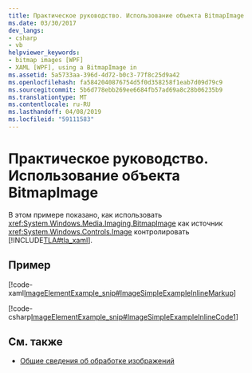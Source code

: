 ```yaml
---
title: Практическое руководство. Использование объекта BitmapImage
ms.date: 03/30/2017
dev_langs:
- csharp
- vb
helpviewer_keywords:
- bitmap images [WPF]
- XAML [WPF], using a BitmapImage in
ms.assetid: 5a5733aa-396d-4d72-b0c3-77f8c25d9a42
ms.openlocfilehash: fa5842040876754d5f0d358258f1eab7d09d79c9
ms.sourcegitcommit: 5b6d778ebb269ee6684fb57ad69a8c28b06235b9
ms.translationtype: MT
ms.contentlocale: ru-RU
ms.lasthandoff: 04/08/2019
ms.locfileid: "59111583"
---
```

# <a name="how-to-use-a-bitmapimage"></a>Практическое руководство. Использование объекта BitmapImage
В этом примере показано, как использовать <xref:System.Windows.Media.Imaging.BitmapImage> как источник <xref:System.Windows.Controls.Image> контролировать [!INCLUDE[TLA#tla_xaml](../../../../includes/tlasharptla-xaml-md.md)].  
  
## <a name="example"></a>Пример  
 [!code-xaml[ImageElementExample_snip#ImageSimpleExampleInlineMarkup](~/samples/snippets/csharp/VS_Snippets_Wpf/ImageElementExample_snip/CSharp/ImageSimpleExample.xaml#imagesimpleexampleinlinemarkup)]  
  
 [!code-csharp[ImageElementExample_snip#ImageSimpleExampleInlineCode1](~/samples/snippets/csharp/VS_Snippets_Wpf/ImageElementExample_snip/CSharp/ImageSimpleExample.xaml.cs#imagesimpleexampleinlinecode1)]
   
  
## <a name="see-also"></a>См. также

- [Общие сведения об обработке изображений](imaging-overview.md)
